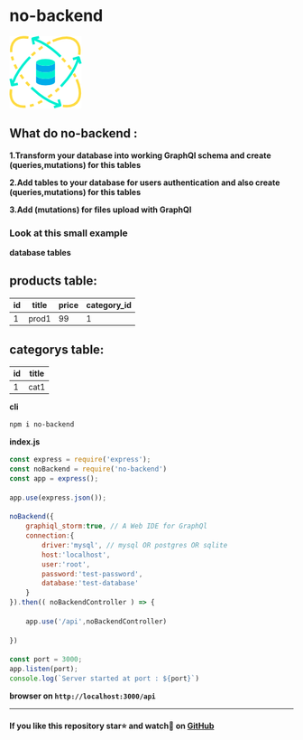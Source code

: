 # no-backend
![no-backend](/no-backend.png)

## What do no-backend :
**1.Transform your database into working GraphQl schema and create (queries,mutations) for this tables**

**2.Add tables to your database for users authentication and also create (queries,mutations) for this tables**

**3.Add (mutations) for files upload with GraphQl**

### Look at this small example 

**database tables**

products table:
------------------------------------
| id | title | price | category_id |
-----| ------|-------|-------------|
| 1  | prod1 | 99    | 1           |

categorys table:
-------------
 id | title |
----| ------|
 1  | cat1  |
 
 
**cli**
```bash
npm i no-backend
```
**index.js**
```js
const express = require('express');
const noBackend = require('no-backend')
const app = express();

app.use(express.json());

noBackend({ 
    graphiql_storm:true, // A Web IDE for GraphQl
    connection:{
        driver:'mysql', // mysql OR postgres OR sqlite
        host:'localhost',
        user:'root',
        password:'test-password',
        database:'test-database'
    }
}).then(( noBackendController ) => {

    app.use('/api',noBackendController)

})

const port = 3000;
app.listen(port);
console.log(`Server started at port : ${port}`)
```
**browser on ```http://localhost:3000/api```**

-------------------------------------------------------------------------------------------------------

#### If you like this repository star⭐ and watch👀 on  [GitHub](https://github.com/Gherciu/no-backend)

